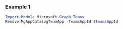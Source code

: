 ### Example 1
``` powershell
Import-Module Microsoft.Graph.Teams
Remove-MgAppCatalogTeamApp -TeamsAppId $teamsAppId
```
